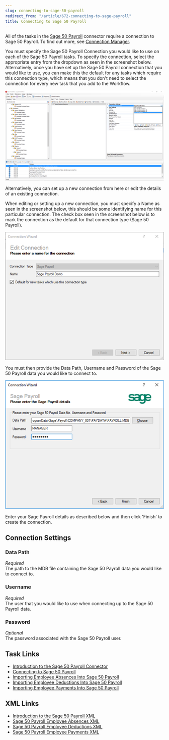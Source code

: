 ```yaml
---
slug: connecting-to-sage-50-payroll
redirect_from: "/article/672-connecting-to-sage-payroll"
title: Connecting to Sage 50 Payroll
---
```

All of the tasks in the [Sage 50 Payroll](sage-50-payroll) connector require a connection to Sage 50 Payroll. To find out more, see [Connection Manager](connection-manager). 

You must specify the Sage 50 Payroll Connection you would like to use on each of the Sage 50 Payroll tasks. To specify the connection, select the appropriate entry from the dropdown as seen in the screenshot below. Alternatively, once you have set up the Sage 50 Payroll connection that you would like to use, you can make this the default for any tasks which require this connection type, which means that you don't need to select the connection for every new task that you add to the Workflow.

![Select a Sage 50 Payroll connection for the task to use](/assets/images/sage-50-payroll-connector-select-connection.png)

Alternatively, you can set up a new connection from here or edit the details of an existing connection.

When editing or setting up a new connection, you must specify a Name as seen in the screenshot below, this should be some identifying name for this particular connection. The check box seen in the screenshot below is to mark the connection as the default for that connection type (Sage 50 Payroll).

![Give the Sage 50 Payroll connection an identifying name](/assets/images/sage-50-payroll-connector-name-connection.png)

You must then provide the Data Path, Username and Password of the Sage 50 Payroll data you would like to connect to.

![Enter the Sage 50 Payroll credentials (username and password) you would like to use to connect to Sage 50 Payroll along with the path to the Sage 50 Payroll data you would like to connect to.](/assets/images/sage-50-payroll-connector-setup-connection.png)

Enter your Sage Payroll details as described below and then click 'Finish' to create the connection.

## Connection Settings

### Data Path
_Required_  
The path to the MDB file containing the Sage 50 Payroll data you would like to connect to.

### Username
_Required_  
The user that you would like to use when connecting up to the Sage 50 Payroll data.

### Password  
_Optional_  
The password associated with the Sage 50 Payroll user.

## Task Links
- [Introduction to the Sage 50 Payroll Connector](sage-50-payroll)
- [Connecting to Sage 50 Payroll](connecting-to-sage-50-payroll)
- [Importing Employee Absences Into Sage 50 Payroll](importing-employee-absences-into-sage-50-payroll)
- [Importing Employee Deductions Into Sage 50 Payroll](importing-employee-deductions-into-sage-50-payroll)
- [Importing Employee Payments Into Sage 50 Payroll](importing-employee-payments-into-sage-50-payroll)

## XML Links
- [Introduction to the Sage 50 Payroll XML](sage-50-payroll-xml)
- [Sage 50 Payroll Employee Absences XML](sage-50-payroll-employee-absences-xml)
- [Sage 50 Payroll Employee Deductions XML](sage-50-payroll-employee-deductions-xml)
- [Sage 50 Payroll Employee Payments XML](sage-50-payroll-employee-payments-xml)
